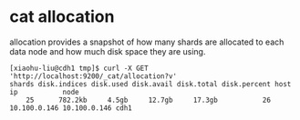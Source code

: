 # cat allocation

allocation provides a snapshot of how many shards are allocated to each data node and how much disk space they are using.
```
[xiaohu-liu@cdh1 tmp]$ curl -X GET 'http://localhost:9200/_cat/allocation?v'
shards disk.indices disk.used disk.avail disk.total disk.percent host         ip           node
    25      782.2kb     4.5gb     12.7gb     17.3gb           26 10.100.0.146 10.100.0.146 cdh1
```
